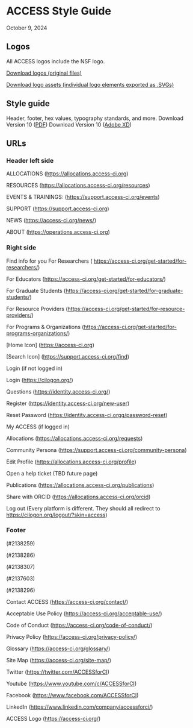 # ACCESS Style Guide

October 9, 2024

## Logos

All ACCESS logos include the NSF logo.

[Download logos (original files)](https://github.com/access-ci-org/Web_and_Branding/tree/master/logos/logos.zip)

[Download logo assets (individual logo elements exported as .SVGs)](https://github.com/access-ci-org/Web_and_Branding/tree/master/logos)

## Style guide

Header, footer, hex values, typography standards, and more. Download Version 10 ([PDF](https://github.com/access-ci-org/Web_and_Branding/blob/master/access-style-guide-10.pdf)) Download Version 10 ([Adobe XD](https://github.com/access-ci-org/Web_and_Branding/blob/master/access-style-guide-10.xd))

## URLs

### Header left side

ALLOCATIONS (https://allocations.access-ci.org)

RESOURCES (https://allocations.access-ci.org/resources)

EVENTS & TRAININGS: (https://support.access-ci.org/events)

SUPPORT (https://support.access-ci.org)

NEWS (https://access-ci.org/news/)

ABOUT (https://operations.access-ci.org)

### Right side

Find info for you
For Researchers ( https://access-ci.org/get-started/for-researchers/)

For Educators (https://access-ci.org/get-started/for-educators/)

For Graduate Students (https://access-ci.org/get-started/for-graduate-students/)

For Resource Providers (https://access-ci.org/get-started/for-resource-providers/)

For Programs & Organizations (https://access-ci.org/get-started/for-programs-organizations/)

[Home Icon] (https://access-ci.org)

[Search Icon] (https://support.access-ci.org/find)

Login (if not logged in)

Login (https://cilogon.org/)

Questions (https://identity.access-ci.org/)

Register (https://identity.access-ci.org/new-user)

Reset Password (https://identity.access-ci.orgg/password-reset)

My ACCESS (if logged in)

Allocations (https://allocations.access-ci.org/requests)

Community Persona (https://support.access-ci.org/community-persona)

Edit Profile (https://allocations.access-ci.org/profile)

Open a help ticket (TBD future page)

Publications (https://allocations.access-ci.org/publications)

Share with ORCID (https://allocations.access-ci.org/orcid)

Log out (Every platform is different. They should all redirect to https://cilogon.org/logout/?skin=access)

### Footer

(#2138259)

(#2138286)

(#2138307)

(#2137603)

(#2138296)

Contact ACCESS (https://access-ci.org/contact/)

Acceptable Use Policy (https://access-ci.org/acceptable-use/)

Code of Conduct (https://access-ci.org/code-of-conduct/)

Privacy Policy (https://access-ci.org/privacy-policy/)

Glossary (https://access-ci.org/glossary/)

Site Map (https://access-ci.org/site-map/)

Twitter (https://twitter.com/ACCESSforCI)

Youtube (https://www.youtube.com/c/ACCESSforCI)

Facebook (https://www.facebook.com/ACCESSforCI)

LinkedIn (https://www.linkedin.com/company/accessforci/)

ACCESS Logo (https://access-ci.org/)
